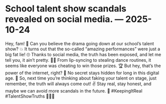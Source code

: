 # School talent show scandals revealed on social media. — 2025-10-24

Hey, fam! 🌟 Can you believe the drama going down at our school’s talent show? 💥 It turns out that the so-called “amazing performances” were just a big fat lie! 🙄 Thanks to social media, the truth has been exposed, and let me tell you, it ain’t pretty. 🙅‍♀️ From lip-syncing to stealing dance routines, it seems like everyone was cheating to win those prizes. 🏆 But hey, that’s the power of the internet, right? 📱 No secret stays hidden for long in this digital age. 👀 So, next time you’re thinking about faking your talent on stage, just remember, the truth will always come out! ✌️ Stay real, stay honest, and maybe we can avoid more scandals in the future. 🌈 #KeepingItReal #TalentShowTruths 🎤🕺🔥
